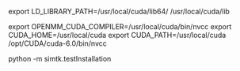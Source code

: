 export LD_LIBRARY_PATH=/usr/local/cuda/lib64/
/usr/local/cuda/lib

export OPENMM_CUDA_COMPILER=/usr/local/cuda/bin/nvcc
export CUDA_HOME=/usr/local/cuda
export CUDA_PATH=/usr/local/cuda
/opt/CUDA/cuda-6.0/bin/nvcc

python -m simtk.testInstallation

